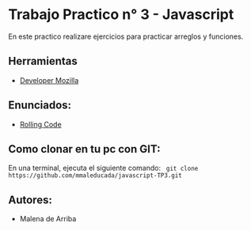 # Trabajo Practico n° 3 - Javascript 

En este practico realizare ejercicios para practicar arreglos y funciones.

## Herramientas
- [Developer Mozilla](https://developer.mozilla.org/es/)

## Enunciados:

- [Rolling Code](https://docs.google.com/document/d/14BywuT7dxq7O-F4pOTMxvK2u6LBxy4S5j6Ok_-RFYz8/edit)

## Como clonar en tu pc con GIT:

En una terminal, ejecuta el siguiente comando:
``` git clone https://github.com/mmaleducada/javascript-TP3.git```

## Autores:
- Malena de Arriba